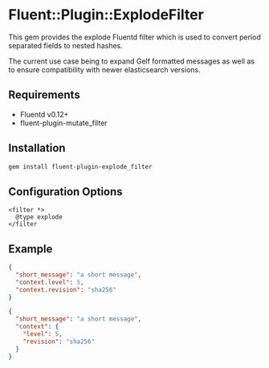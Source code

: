 # Fluent::Plugin::ExplodeFilter

This gem provides the explode Fluentd filter which is used to convert period separated fields to nested hashes. 

The current use case being to expand Gelf formatted messages as well as to ensure compatibility with newer elasticsearch versions.

## Requirements

* Fluentd v0.12+
* fluent-plugin-mutate_filter

## Installation

```bash
gem install fluent-plugin-explode_filter
```

## Configuration Options

```
<filter *>
  @type explode
</filter
```

## Example

```json
{
  "short_message": "a short message",
  "context.level": 5,
  "context.revision": "sha256"
}
```

```json
{
  "short_message": "a short message",
  "context": {
    "level": 5,
    "revision": "sha256"
  }
}
```
